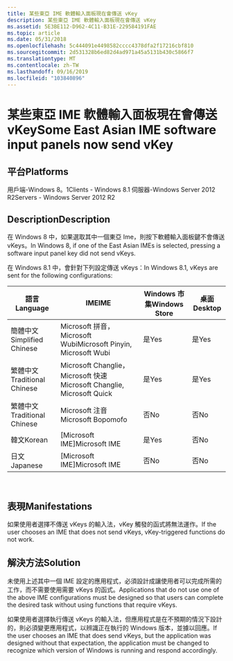 ```yaml
---
title: 某些東亞 IME 軟體輸入面板現在會傳送 vKey
description: 某些東亞 IME 軟體輸入面板現在會傳送 vKey
ms.assetid: 5E3BE112-D962-4C11-B31E-229584191FAE
ms.topic: article
ms.date: 05/31/2018
ms.openlocfilehash: 5c444091e4498582cccc4378dfa2f17216cbf810
ms.sourcegitcommit: 2d531328b6ed82d4ad971a45a5131b430c5866f7
ms.translationtype: MT
ms.contentlocale: zh-TW
ms.lasthandoff: 09/16/2019
ms.locfileid: "103840896"
---
```

# <a name="some-east-asian-ime-software-input-panels-now-send-vkey"></a><span data-ttu-id="d9955-103">某些東亞 IME 軟體輸入面板現在會傳送 vKey</span><span class="sxs-lookup"><span data-stu-id="d9955-103">Some East Asian IME software input panels now send vKey</span></span>

## <a name="platforms"></a><span data-ttu-id="d9955-104">平台</span><span class="sxs-lookup"><span data-stu-id="d9955-104">Platforms</span></span>

<dl> <span data-ttu-id="d9955-105">用戶端-Windows 8。1</span><span class="sxs-lookup"><span data-stu-id="d9955-105">Clients - Windows 8.1</span></span>  
<span data-ttu-id="d9955-106">伺服器-Windows Server 2012 R2</span><span class="sxs-lookup"><span data-stu-id="d9955-106">Servers - Windows Server 2012 R2</span></span>  
</dl>

## <a name="description"></a><span data-ttu-id="d9955-107">Description</span><span class="sxs-lookup"><span data-stu-id="d9955-107">Description</span></span>

<span data-ttu-id="d9955-108">在 Windows 8 中，如果選取其中一個東亞 Ime，則按下軟體輸入面板鍵不會傳送 vKeys。</span><span class="sxs-lookup"><span data-stu-id="d9955-108">In Windows 8, if one of the East Asian IMEs is selected, pressing a software input panel key did not send vKeys.</span></span>

<span data-ttu-id="d9955-109">在 Windows 8.1 中，會針對下列設定傳送 vKeys：</span><span class="sxs-lookup"><span data-stu-id="d9955-109">In Windows 8.1, vKeys are sent for the following configurations:</span></span>



| <span data-ttu-id="d9955-110">語言</span><span class="sxs-lookup"><span data-stu-id="d9955-110">Language</span></span>            | <span data-ttu-id="d9955-111">IME</span><span class="sxs-lookup"><span data-stu-id="d9955-111">IME</span></span>                                 | <span data-ttu-id="d9955-112">Windows 市集</span><span class="sxs-lookup"><span data-stu-id="d9955-112">Windows Store</span></span> | <span data-ttu-id="d9955-113">桌面</span><span class="sxs-lookup"><span data-stu-id="d9955-113">Desktop</span></span> |
|---------------------|-------------------------------------|---------------|---------|
| <span data-ttu-id="d9955-114">簡體中文</span><span class="sxs-lookup"><span data-stu-id="d9955-114">Simplified Chinese</span></span>  | <span data-ttu-id="d9955-115">Microsoft 拼音，Microsoft Wubi</span><span class="sxs-lookup"><span data-stu-id="d9955-115">Microsoft Pinyin, Microsoft Wubi</span></span>    | <span data-ttu-id="d9955-116">是</span><span class="sxs-lookup"><span data-stu-id="d9955-116">Yes</span></span>           | <span data-ttu-id="d9955-117">是</span><span class="sxs-lookup"><span data-stu-id="d9955-117">Yes</span></span>     |
| <span data-ttu-id="d9955-118">繁體中文</span><span class="sxs-lookup"><span data-stu-id="d9955-118">Traditional Chinese</span></span> | <span data-ttu-id="d9955-119">Microsoft Changlie，Microsoft 快速</span><span class="sxs-lookup"><span data-stu-id="d9955-119">Microsoft Changlie, Microsoft Quick</span></span> | <span data-ttu-id="d9955-120">是</span><span class="sxs-lookup"><span data-stu-id="d9955-120">Yes</span></span>           | <span data-ttu-id="d9955-121">是</span><span class="sxs-lookup"><span data-stu-id="d9955-121">Yes</span></span>     |
| <span data-ttu-id="d9955-122">繁體中文</span><span class="sxs-lookup"><span data-stu-id="d9955-122">Traditional Chinese</span></span> | <span data-ttu-id="d9955-123">Microsoft 注音</span><span class="sxs-lookup"><span data-stu-id="d9955-123">Microsoft Bopomofo</span></span>                  | <span data-ttu-id="d9955-124">否</span><span class="sxs-lookup"><span data-stu-id="d9955-124">No</span></span>            | <span data-ttu-id="d9955-125">否</span><span class="sxs-lookup"><span data-stu-id="d9955-125">No</span></span>      |
| <span data-ttu-id="d9955-126">韓文</span><span class="sxs-lookup"><span data-stu-id="d9955-126">Korean</span></span>              | <span data-ttu-id="d9955-127">[Microsoft IME]</span><span class="sxs-lookup"><span data-stu-id="d9955-127">Microsoft IME</span></span>                       | <span data-ttu-id="d9955-128">是</span><span class="sxs-lookup"><span data-stu-id="d9955-128">Yes</span></span>           | <span data-ttu-id="d9955-129">否</span><span class="sxs-lookup"><span data-stu-id="d9955-129">No</span></span>      |
| <span data-ttu-id="d9955-130">日文</span><span class="sxs-lookup"><span data-stu-id="d9955-130">Japanese</span></span>            | <span data-ttu-id="d9955-131">[Microsoft IME]</span><span class="sxs-lookup"><span data-stu-id="d9955-131">Microsoft IME</span></span>                       | <span data-ttu-id="d9955-132">否</span><span class="sxs-lookup"><span data-stu-id="d9955-132">No</span></span>            | <span data-ttu-id="d9955-133">否</span><span class="sxs-lookup"><span data-stu-id="d9955-133">No</span></span>      |



 

## <a name="manifestations"></a><span data-ttu-id="d9955-134">表現</span><span class="sxs-lookup"><span data-stu-id="d9955-134">Manifestations</span></span>

<span data-ttu-id="d9955-135">如果使用者選擇不傳送 vKeys 的輸入法，vKey 觸發的函式將無法運作。</span><span class="sxs-lookup"><span data-stu-id="d9955-135">If the user chooses an IME that does not send vKeys, vKey-triggered functions do not work.</span></span>

## <a name="solution"></a><span data-ttu-id="d9955-136">解決方法</span><span class="sxs-lookup"><span data-stu-id="d9955-136">Solution</span></span>

<span data-ttu-id="d9955-137">未使用上述其中一個 IME 設定的應用程式，必須設計成讓使用者可以完成所需的工作，而不需要使用需要 vKeys 的函式。</span><span class="sxs-lookup"><span data-stu-id="d9955-137">Applications that do not use one of the above IME configurations must be designed so that users can complete the desired task without using functions that require vKeys.</span></span>

<span data-ttu-id="d9955-138">如果使用者選擇執行傳送 vKeys 的輸入法，但應用程式是在不預期的情況下設計的，則必須變更應用程式，以辨識正在執行的 Windows 版本，並據以回應。</span><span class="sxs-lookup"><span data-stu-id="d9955-138">If the user chooses an IME that does send vKeys, but the application was designed without that expectation, the application must be changed to recognize which version of Windows is running and respond accordingly.</span></span>

 

 




